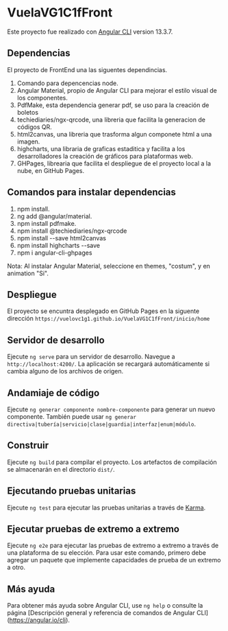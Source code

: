 # VuelaVG1C1fFront


Este proyecto fue realizado con [Angular CLI](https://github.com/angular/angular-cli) version 13.3.7.

## Dependencias

El proyecto de FrontEnd una las siguentes dependincias.

1. Comando para depencencias node.
2. Angular Material, propio de Angular CLI para mejorar
   el estilo visual de los componentes.
3. PdfMake, esta dependencia generar pdf, se uso para la creación de boletos
4. techiediaries/ngx-qrcode, una libreria que facilita la generacion de códigos QR.
5. html2canvas, una libreria que trasforma algun componete html a una imagen.
6. highcharts, una libraria de graficas estaditica y facilita a los desarrolladores la creación de gráficos para plataformas web.
7. GHPages, librearia que facilita el despliegue de el proyecto local a la nube, en GitHub Pages. 

## Comandos para instalar dependencias

1. npm install.
2. ng add @angular/material.
3. npm install pdfmake.
4. npm install @techiediaries/ngx-qrcode
5. npm install --save html2canvas
6. npm install highcharts --save 
7. npm i angular-cli-ghpages


Nota: Al instalar Angular Material, seleccione en themes, "costum", y en animation "Si".  

## Despliegue

El proyecto se encuntra desplegado en GitHub Pages en la siguente
dirección `https://vuelovc1g1.github.io/VuelaVG1C1fFront/inicio/home`

## Servidor de desarrollo

Ejecute `ng serve` para un servidor de desarrollo. Navegue a `http://localhost:4200/`. La aplicación se recargará
automáticamente si cambia alguno de los archivos de origen.

## Andamiaje de código

Ejecute `ng generar componente nombre-componente` para generar un nuevo componente. También puede
usar `ng generar directiva|tubería|servicio|clase|guardia|interfaz|enum|módulo`.

## Construir

Ejecute `ng build` para compilar el proyecto. Los artefactos de compilación se almacenarán en el directorio `dist/`.

## Ejecutando pruebas unitarias

Ejecute `ng test` para ejecutar las pruebas unitarias a través de [Karma](https://karma-runner.github.io).

## Ejecutar pruebas de extremo a extremo

Ejecute `ng e2e` para ejecutar las pruebas de extremo a extremo a través de una plataforma de su elección. Para usar
este comando, primero debe agregar un paquete que implemente capacidades de prueba de un extremo a otro.

## Más ayuda

Para obtener más ayuda sobre Angular CLI, use `ng help` o consulte la
página [Descripción general y referencia de comandos de Angular CLI] (https://angular.io/cli).
